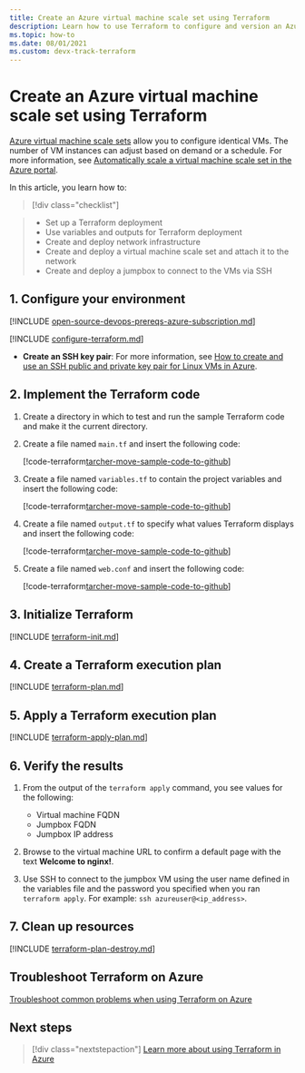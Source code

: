 ```yaml
---
title: Create an Azure virtual machine scale set using Terraform
description: Learn how to use Terraform to configure and version an Azure virtual machine scale set.
ms.topic: how-to
ms.date: 08/01/2021
ms.custom: devx-track-terraform
---
```


# Create an Azure virtual machine scale set using Terraform

[Azure virtual machine scale sets](/azure/virtual-machine-scale-sets) allow you to configure identical VMs. The number of VM instances can adjust based on demand or a schedule. For more information, see [Automatically scale a virtual machine scale set in the Azure portal](/azure/virtual-machine-scale-sets/virtual-machine-scale-sets-autoscale-portal).

In this article, you learn how to:
> [!div class="checklist"]

> * Set up a Terraform deployment
> * Use variables and outputs for Terraform deployment
> * Create and deploy network infrastructure
> * Create and deploy a virtual machine scale set and attach it to the network
> * Create and deploy a jumpbox to connect to the VMs via SSH

## 1. Configure your environment

[!INCLUDE [open-source-devops-prereqs-azure-subscription.md](../includes/open-source-devops-prereqs-azure-subscription.md)]

[!INCLUDE [configure-terraform.md](includes/configure-terraform.md)]

- **Create an SSH key pair**: For more information, see [How to create and use an SSH public and private key pair for Linux VMs in Azure](/azure/virtual-machines/linux/mac-create-ssh-keys).

## 2. Implement the Terraform code

1. Create a directory in which to test and run the sample Terraform code and make it the current directory.

1. Create a file named `main.tf` and insert the following code:

    [!code-terraform[tarcher-move-sample-code-to-github](../../terraform_samples/quickstart/201-vmss-jumpbox/main.tf)]

1. Create a file named `variables.tf` to contain the project variables and insert the following code:

    [!code-terraform[tarcher-move-sample-code-to-github](../../terraform_samples/quickstart/201-vmss-jumpbox/variables.tf)]

1. Create a file named `output.tf` to specify what values Terraform displays and insert the following code:

    [!code-terraform[tarcher-move-sample-code-to-github](../../terraform_samples/quickstart/201-vmss-jumpbox/output.tf)]

1. Create a file named `web.conf` and insert the following code:

    [!code-terraform[tarcher-move-sample-code-to-github](../../terraform_samples/quickstart/201-vmss-jumpbox/web.conf)]

## 3. Initialize Terraform

[!INCLUDE [terraform-init.md](includes/terraform-init.md)]

## 4. Create a Terraform execution plan

[!INCLUDE [terraform-plan.md](includes/terraform-plan.md)]

## 5. Apply a Terraform execution plan

[!INCLUDE [terraform-apply-plan.md](includes/terraform-apply-plan.md)]

## 6. Verify the results

1. From the output of the `terraform apply` command, you see values for the following:

    - Virtual machine FQDN
    - Jumpbox FQDN
    - Jumpbox IP address

1. Browse to the virtual machine URL to confirm a default page with the text **Welcome to nginx!**.

1. Use SSH to connect to the jumpbox VM using the user name defined in the variables file and the password you specified when you ran `terraform apply`. For example: `ssh azureuser@<ip_address>`.

## 7. Clean up resources

[!INCLUDE [terraform-plan-destroy.md](includes/terraform-plan-destroy.md)]

## Troubleshoot Terraform on Azure

[Troubleshoot common problems when using Terraform on Azure](troubleshoot.md)

## Next steps

> [!div class="nextstepaction"] 
> [Learn more about using Terraform in Azure](/azure/terraform)
